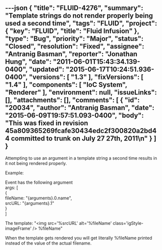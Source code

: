 ---json
{
  "title": "FLUID-4276",
  "summary": "Template strings do not render properly being used a second time",
  "tags": "FLUID",
  "project": {
    "key": "FLUID",
    "title": "Fluid Infusion"
  },
  "type": "Bug",
  "priority": "Major",
  "status": "Closed",
  "resolution": "Fixed",
  "assignee": "Antranig Basman",
  "reporter": "Jonathan Hung",
  "date": "2011-06-01T15:43:34.139-0400",
  "updated": "2015-06-17T10:24:51.936-0400",
  "versions": [
    "1.3"
  ],
  "fixVersions": [
    "1.4"
  ],
  "components": [
    "IoC System",
    "Renderer"
  ],
  "environment": null,
  "issueLinks": [],
  "attachments": [],
  "comments": [
    {
      "id": "20034",
      "author": "Antranig Basman",
      "date": "2015-06-09T19:57:51.093-0400",
      "body": "This was fixed in revision 45a809365269fcafe30434edc2f300820a2bd44 committed to trunk on July 27 27th, 2011\n"
    }
  ]
}
---
Attempting to use an argument in a template string a second time results in it not being rendered properly.

Example:&#x20;

Event has the following argument \
args: \[\
{\
fileName: "{arguments}.0.name",\
srcURL: "{arguments}.1"\
}\
]

The template: "\<img src='%srcURL' alt='%fileName' class='igStyle-imageFrame' /> %fileName"

When the template gets rendered you will get literally %fileName printed instead of the value of the actual filename.

        